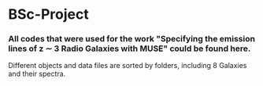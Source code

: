 # BSc-Project
### All codes that were used for the work "Specifying the emission lines of z ∼ 3 Radio Galaxies with MUSE" could be found here. 
Different objects and data files are sorted by folders, including 8 Galaxies and their spectra.
